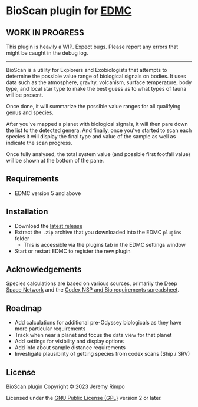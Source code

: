 # BioScan plugin for [EDMC]

## WORK IN PROGRESS
This plugin is heavily a WIP. Expect bugs. Please report any errors that might be caught in the debug log.

---

BioScan is a utility for Explorers and Exobiologists that attempts to determine the possible value range of biological
signals on bodies. It uses data such as the atmosphere, gravity, volcanism, surface temperature, body type, and local
star type to make the best guess as to what types of fauna will be present.

Once done, it will summarize the possible value ranges for all qualifying genus and species.

After you've mapped a planet with biological signals, it will then pare down the list to the detected genera.
And finally, once you've started to scan each species it will display the final type and value of the sample as well as
indicate the scan progress.

Once fully analysed, the total system value (and possible first footfall value) will be shown at the bottom of the pane.

## Requirements
* EDMC version 5 and above

## Installation
* Download the [latest release]
* Extract the `.zip` archive that you downloaded into the EDMC `plugins` folder
  * This is accessible via the plugins tab in the EDMC settings window
* Start or restart EDMC to register the new plugin

## Acknowledgements

Species calculations are based on various sources, primarily the 
[Deep Space Network](https://ed-dsn.net/) and the
[Codex NSP and Bio requirements spreadsheet][Bio req spreadsheet].

## Roadmap

* Add calculations for additional pre-Odyssey biologicals as they have more particular requirements
* Track when near a planet and focus the data view for that planet
* Add settings for visibility and display options
* Add info about sample distance requirements
* Investigate plausibility of getting species from codex scans (Ship / SRV)

## License

[BioScan plugin][BioScan] Copyright © 2023 Jeremy Rimpo

Licensed under the [GNU Public License (GPL)][GPLv2] version 2 or later.

[EDMC]: https://github.com/EDCD/EDMarketConnector/wiki
[BioScan]: https://github.com/Silarn/EDMC-BioScan
[latest release]: https://github.com/Silarn/EDMC-BioScan/releases/latest
[GPLv2]: http://www.gnu.org/licenses/gpl-2.0.html
[Bio req spreadsheet]: https://docs.google.com/spreadsheets/d/1nV_UD_0kIxkWAHhAqvf62ILHpbYzdZpJ53CqPHn3qlA/

